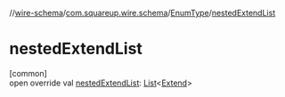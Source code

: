 //[wire-schema](../../../index.md)/[com.squareup.wire.schema](../index.md)/[EnumType](index.md)/[nestedExtendList](nested-extend-list.md)

# nestedExtendList

[common]\
open override val [nestedExtendList](nested-extend-list.md): [List](https://kotlinlang.org/api/latest/jvm/stdlib/kotlin.collections/-list/index.html)&lt;[Extend](../-extend/index.md)&gt;
